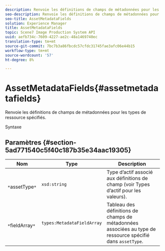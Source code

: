 ```yaml
---
description: Renvoie les définitions de champs de métadonnées pour les types de ressource spécifiés.
seo-description: Renvoie les définitions de champs de métadonnées pour les types de ressource spécifiés.
seo-title: AssetMetadataFields
solution: Experience Manager
title: AssetMetadataFields
topic: Scene7 Image Production System API
uuid: aefb734c-7609-4227-ae2c-48a1469740ec
translation-type: tm+mt
source-git-commit: 7bc7b3a86fbcdc57cfdc31745fae3afc06e44b15
workflow-type: tm+mt
source-wordcount: '57'
ht-degree: 8%

---
```



# AssetMetadataFields{#assetmetadatafields}

Renvoie les définitions de champs de métadonnées pour les types de ressource spécifiés.

Syntaxe

## Paramètres {#section-5ad771540c5f40c187b35e34aac19305}

| Nom | Type | Description |
|---|---|---|
| ` *`assetType`*` | `xsd:string` | Type d’actif associé aux définitions de champ (voir Types d’actif pour les valeurs). |
| ` *`fieldArray`*` | `types:MetadataFieldArray` | Tableau des définitions de champs de métadonnées associées au type de ressource spécifié dans `assetType`. |

